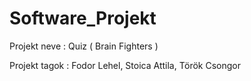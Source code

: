 # Software_Projekt

Projekt neve : Quiz ( Brain Fighters )

Projekt tagok : Fodor Lehel,
		Stoica Attila,
		Török Csongor
